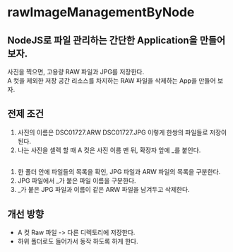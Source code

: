 # rawImageManagementByNode
## NodeJS로 파일 관리하는 간단한 Application을 만들어 보자.
사진을 찍으면, 고용량 RAW 파일과 JPG를 저장한다.  
A 컷을 제외한 저장 공간 리소스를 차지하는 RAW 파일을 삭제하는 App을 만들어 보자.  
  
## 전제 조건
1. 사진의 이름은 DSC01727.ARW DSC01727.JPG 이렇게 한쌍의 파일들로 저장이 된다.
2. 나는 사진을 셀렉 할 때 A 컷은 사진 이름 맨 뒤, 확장자 앞에 _를 붙인다.

## 
1. 한 폴더 안에 파일들의 목록을 확인, JPG 파일과 ARW 파일의 목록을 구분한다.
3. JPG 파일에서 _가 붙은 파일 이름을 구분한다.
2. _가 붙은 JPG 파일과 이름이 같은 ARW 파일을 남겨두고 삭제한다.


## 개선 방향
- A 컷 Raw 파일 -> 다른 디렉토리에 저장한다.
- 하위 폴더로도 들어가서 동작 하도록 하게 한다.